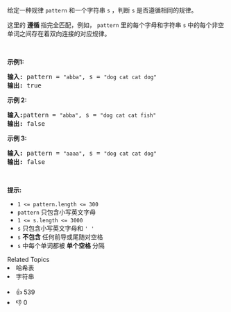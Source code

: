 <p>给定一种规律 <code>pattern</code>&nbsp;和一个字符串&nbsp;<code>s</code>&nbsp;，判断 <code>s</code>&nbsp;是否遵循相同的规律。</p>

<p>这里的&nbsp;<strong>遵循&nbsp;</strong>指完全匹配，例如，&nbsp;<code>pattern</code>&nbsp;里的每个字母和字符串&nbsp;<code>s</code><strong>&nbsp;</strong>中的每个非空单词之间存在着双向连接的对应规律。</p>

<p>&nbsp;</p>

<p><strong>示例1:</strong></p>

<pre>
<strong>输入:</strong> pattern = <span><code>"abba"</code></span>, s = <span><code>"dog cat cat dog"</code></span>
<strong>输出:</strong> true</pre>

<p><strong>示例 2:</strong></p>

<pre>
<strong>输入:</strong>pattern = <span><code>"abba"</code></span>, s = <span><code>"dog cat cat fish"</code></span>
<strong>输出:</strong> false</pre>

<p><strong>示例 3:</strong></p>

<pre>
<strong>输入:</strong> pattern = <span><code>"aaaa"</code></span>, s = <span><code>"dog cat cat dog"</code></span>
<strong>输出:</strong> false</pre>

<p>&nbsp;</p>

<p><strong>提示:</strong></p>

<ul> 
 <li><code>1 &lt;= pattern.length &lt;= 300</code></li> 
 <li><code>pattern</code>&nbsp;只包含小写英文字母</li> 
 <li><code>1 &lt;= s.length &lt;= 3000</code></li> 
 <li><code>s</code>&nbsp;只包含小写英文字母和&nbsp;<code>' '</code></li> 
 <li><code>s</code>&nbsp;<strong>不包含</strong> 任何前导或尾随对空格</li> 
 <li><code>s</code>&nbsp;中每个单词都被 <strong>单个空格 </strong>分隔</li> 
</ul>

<div><div>Related Topics</div><div><li>哈希表</li><li>字符串</li></div></div><br><div><li>👍 539</li><li>👎 0</li></div>